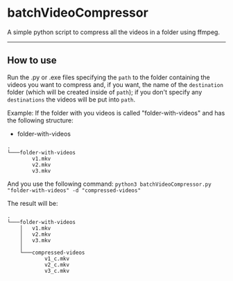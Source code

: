 # batchVideoCompressor

A simple python script to compress all the videos in a folder using ffmpeg.

-----------
## How to use ##

Run the .py or .exe files specifying the `path` to the folder containing the videos you want to compress and, if you want, the name of the `destination` folder (which will be created inside of `path`); if you don't specify any `destinations` the videos will be put into `path`.


Example:
If the folder with you videos is called "folder-with-videos" and has the following structure:
- folder-with-videos

```
.
└───folder-with-videos
        v1.mkv
        v2.mkv
        v3.mkv
```
And you use the following command:
`python3 batchVideoCompressor.py "folder-with-videos" -d "compressed-videos"`

The result will be:
```
.
└───folder-with-videos
    │   v1.mkv
    │   v2.mkv
    │   v3.mkv
    │
    └───compressed-videos
            v1_c.mkv
            v2_c.mkv
            v3_c.mkv
```
